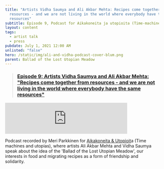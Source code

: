 ```yaml
---
title: "Artists Vidha Saumya and Ali Akbar Mehta: Recipes come together from
  resources - and we are not living in the world where everybody have the same
  resources"
subtitle: Episode 9, Podcast for Aikakoneita ja utopioita (Time-machines and utopias)
layout: content
tags:
  - artist talk
  - press
pubdate: July 1, 2021 12:00 AM
unlisted: "false"
hero: /static/img/ali-and-vidha-podcast-cover-blum.png
parent: Ballad of the Lost Utopian Meadow
---
```

> ### [Episode 9: Artists Vidha Saumya and Ali Akbar Mehta: "Recipes come together from resources - and we are not living in the world where everybody have the same resources"](https://aikakoneitajautopioita.fi/podcast/episode-9-artists-vidha-saumya-and-ali-akbar-mehta-recipes-come-together-from-resources-and-we-are-not-living-in-the-world-where)



<iframe src="https://anchor.fm/aikakoneita-ja-utopioita/embed/episodes/Episode-9-Artists-Vidha-Saumya-and-Ali-Akbar-Mehta-Recipes-come-together-from-resources---and-we-are-not-living-in-the-world-where-everybody-have-the-same-resources-e13lapf/a-a613gim" height="102px" width="400px" frameborder="0" scrolling="no"></iframe>

Podcast recorded by Meri Parkkinen for [Aikakoneita & Utopioit](https://aikakoneitajautopioita.fi/)a (Time machines and utopias), where artists Ali Akbar Mehta and Vidha Saumya speak about the idea of the 'Ballad of the Lost Utopian Meadow', our interests in food and migrating recipes as a form of friendship and solidarity.